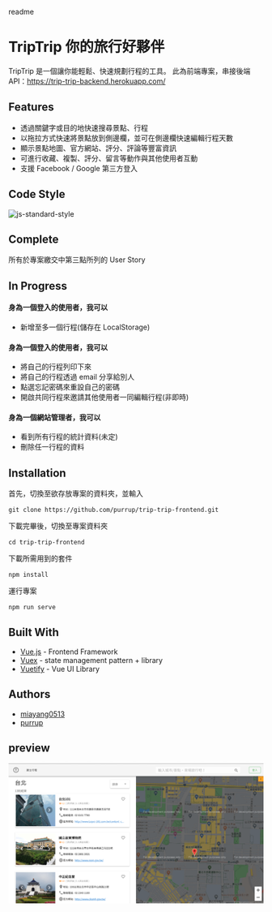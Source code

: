 readme

# TripTrip 你的旅行好夥伴

TripTrip 是一個讓你能輕鬆、快速規劃行程的工具。
此為前端專案，串接後端API：https://trip-trip-backend.herokuapp.com/

## Features
* 透過關鍵字或目的地快速搜尋景點、行程
* 以拖拉方式快速將景點放到側邊欄，並可在側邊欄快速編輯行程天數
* 顯示景點地圖、官方網站、評分、評論等豐富資訊
* 可進行收藏、複製、評分、留言等動作與其他使用者互動
* 支援 Facebook / Google 第三方登入

## Code Style

![js-standard-style](https://img.shields.io/badge/code%20style-standard-brightgreen.svg?style=flat)[](https://github.com/feross/standard)

## Complete
所有於專案繳交中第三點所列的 User Story

## In Progress

#### 身為一個登入的使用者，我可以
* 新增至多一個行程(儲存在 LocalStorage)

#### 身為一個登入的使用者，我可以
* 將自己的行程列印下來
* 將自己的行程透過 email 分享給別人
* 點選忘記密碼來重設自己的密碼
* 開啟共同行程來邀請其他使用者一同編輯行程(非即時)

#### 身為一個網站管理者，我可以
* 看到所有行程的統計資料(未定)
* 刪除任一行程的資料

## Installation

首先，切換至欲存放專案的資料夾，並輸入

```
git clone https://github.com/purrup/trip-trip-frontend.git
```

下載完畢後，切換至專案資料夾

```
cd trip-trip-frontend
```

下載所需用到的套件

```
npm install
```

運行專案

```
npm run serve
```

## Built With
* [Vue.js](https://vuejs.org/) - Frontend Framework
* [Vuex](https://vuex.vuejs.org/zh/guide/) - state management pattern + library
* [Vuetify](https://vuetifyjs.com/) - Vue UI Library



## Authors
* [miayang0513](https://github.com/miayang0513)
* [purrup](https://github.com/purrup)

## preview
![image](https://github.com/purrup/trip-trip-frontend/blob/master/public/img/preview/sites.png)